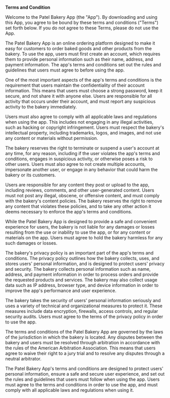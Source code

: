 **Terms and Condition**

Welcome to the Patel Bakery App (the "App"). By downloading and using this App, you agree to be bound by these terms and conditions ("Terms") set forth below. If you do not agree to these Terms, please do not use the App.

The Patel Bakery App is an online ordering platform designed to make it easy for customers to order baked goods and other products from the bakery. To use the app, users must first create an account, which requires them to provide personal information such as their name, address, and payment information. The app's terms and conditions set out the rules and guidelines that users must agree to before using the app.

One of the most important aspects of the app's terms and conditions is the requirement that users maintain the confidentiality of their account information. This means that users must choose a strong password, keep it secure, and not share it with anyone else. Users are responsible for all activity that occurs under their account, and must report any suspicious activity to the bakery immediately.

Users must also agree to comply with all applicable laws and regulations when using the app. This includes not engaging in any illegal activities, such as hacking or copyright infringement. Users must respect the bakery's intellectual property, including trademarks, logos, and images, and not use any content or materials without permission.

The bakery reserves the right to terminate or suspend a user's account at any time, for any reason, including if the user violates the app's terms and conditions, engages in suspicious activity, or otherwise poses a risk to other users. Users must also agree to not create multiple accounts, impersonate another user, or engage in any behavior that could harm the bakery or its customers.

Users are responsible for any content they post or upload to the app, including reviews, comments, and other user-generated content. Users must not post any illegal, obscene, or offensive content, and must comply with the bakery's content policies. The bakery reserves the right to remove any content that violates these policies, and to take any other action it deems necessary to enforce the app's terms and conditions.

While the Patel Bakery App is designed to provide a safe and convenient experience for users, the bakery is not liable for any damages or losses resulting from the use or inability to use the app, or for any content or materials on the app. Users must agree to hold the bakery harmless for any such damages or losses.

The bakery's privacy policy is an important part of the app's terms and conditions. The privacy policy outlines how the bakery collects, uses, and stores users' personal information, and is designed to protect users' privacy and security. The bakery collects personal information such as name, address, and payment information in order to process orders and provide the requested products and services. The bakery may also collect usage data such as IP address, browser type, and device information in order to improve the app's performance and user experience.

The bakery takes the security of users' personal information seriously and uses a variety of technical and organizational measures to protect it. These measures include data encryption, firewalls, access controls, and regular security audits. Users must agree to the terms of the privacy policy in order to use the app.

The terms and conditions of the Patel Bakery App are governed by the laws of the jurisdiction in which the bakery is located. Any disputes between the bakery and users must be resolved through arbitration in accordance with the rules of the American Arbitration Association. This means that users agree to waive their right to a jury trial and to resolve any disputes through a neutral arbitrator.

The Patel Bakery App's terms and conditions are designed to protect users' personal information, ensure a safe and secure user experience, and set out the rules and guidelines that users must follow when using the app. Users must agree to the terms and conditions in order to use the app, and must comply with all applicable laws and regulations when using it.
